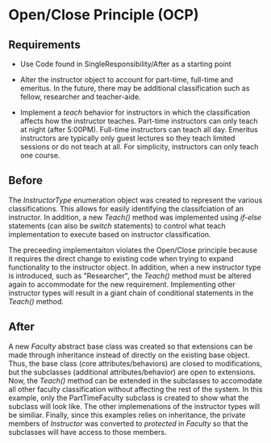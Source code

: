 # Open/Close Principle (OCP)

## Requirements

* Use Code found in SingleResponsibility/After as a starting point

* Alter the instructor object to account for part-time, full-time and emeritus.  In the future, there may be additional classification such as fellow, researcher and teacher-aide.

* Implement a _teach_ behavior for instructors in which the classification affects how the instructor teaches.  Part-time instructors can only teach at night (after 5:00PM).  Full-time instructors can teach all day.  Emeritus instructors are typically only guest lectures so they teach limited sessions or do not teach at all.  For simplicity, instructors can only teach one course.

## Before

The _InstructorType_ enumeration object was created to represent the various classifications.  This allows for easily identifying the classifciation of an instructor.  In addition, a new _Teach()_ method was implemented using _if-else_ statements (can also be _switch_ statements) to control what teach implementation to execute based on instructor classification.

The preceeding implementaiton violates the Open/Close principle because it requires the direct change to existing code when trying to expand functionality to the instructor object.  In addition, when a new instructor type is introduced, such as "Researcher", the _Teach()_ method must be altered again to accommodate for the new requirement.  Implementing other instructor types will result in a giant chain of conditional statements in the _Teach()_ method.

## After

A new _Faculty_ abstract base class was created so that extensions can be made through inheritance instead of directly on the existing base object.  Thus, the base class (core attributes/behaviors) are closed to modifications, but the subclasses (additional attributes/behavior) are open to extensions.  Now, the _Teach()_ method can be extended in the subclasses to accomodate all other faculty classification without affecting the rest of the system.  In this example, only the PartTimeFaculty subclass is created to show what the subclass will look like.  The other implemenations of the instructor types will be similiar.  Finally, since this examples relies on inheritance, the private members of _Instructor_ was converted to _protected_ in _Faculty_ so that the subclasses will have access to those members.